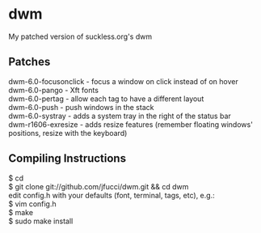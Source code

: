 dwm
===

My patched version of suckless.org's dwm

Patches
-------

dwm-6.0-focusonclick - focus a window on click instead of on hover  
dwm-6.0-pango        - Xft fonts  
dwm-6.0-pertag       - allow each tag to have a different layout  
dwm-6.0-push         - push windows in the stack  
dwm-6.0-systray      - adds a system tray in the right of the status bar  
dwm-r1606-exresize   - adds resize features (remember floating windows' positions, resize with the keyboard)  

Compiling Instructions
----------------------

$ cd  
$ git clone git://github.com/jfucci/dwm.git && cd dwm  
edit config.h with your defaults (font, terminal, tags, etc), e.g.:  
$ vim config.h  
$ make  
$ sudo make install  
